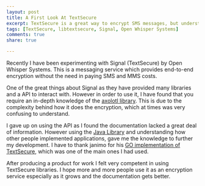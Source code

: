 ```yaml
---
layout: post
title: A First Look At TextSecure
excerpt: TextSecure is a great way to encrypt SMS messages, but understanding the cryptography...
tags: [TextSecure, libtextsecure, Signal, Open Whisper Systems]
comments: true
share: true

---
```


Recently I have been experimenting with Signal (TextSecure) by Open Whisper Systems. This is a messaging service which provides end-to-end encryption  without the need in paying SMS and MMS costs.

One of the great things about Signal as they have provided many libraries and a API to interact with. However in order to use it, I have found that you require an in-depth knowledge of the [axolotl library](https://github.com/WhisperSystems/libaxolotl-java). This is due to the complexity behind how it does the encryption, which at times was very confusing to understand.

I gave up on using the API as I found the documentation lacked a great deal of information. However using the [Java Library](https://github.com/AsamK/libtextsecure-java) and understanding how other people implemented applications, gave me the knowledge to further my development. I have to thank janimo for his [GO implementation of TextSecure](https://github.com/janimo/textsecure), which was one of the main ones I had used.

After producing a product for work I felt very competent in using TextSecure libraries. I hope more and more people use it as an encryption service especially as it grows and the documentation gets better. 